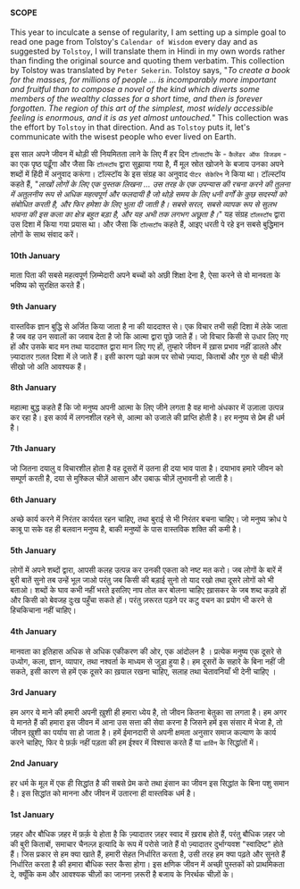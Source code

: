 #### SCOPE
This year to inculcate a sense of regularity, I am setting up a simple goal to read one page from Tolstoy's `Calendar of Wisdom` every day and as suggested by `Tolstoy`, I will translate them in Hindi in my own words rather than finding the original source and quoting them verbatim. This collection by Tolstoy was translated by `Peter Sekerin`. Tolstoy says, "*To create a book for the masses, for millions of people ... is incomparably more important and fruitful than to compose a novel of the kind which diverts some members of the wealthy classes for a short time, and then is forever forgotten. The region of this art of the simplest, most widely accessible feeling is enormous, and it is as yet almost untouched.*" This collection was the effort by `Tolstoy` in that direction. And as `Tolstoy` puts it, let's communicate with the wisest people who ever lived on Earth. 

इस साल अपने जीवन में थोड़ी सी नियमितता लाने के लिए मैं हर दिन `टॉल्सटॉय` के - `कैलेंडर ऑफ विजडम` - का एक पृष्ठ पढ़ूँगा और जैसा कि `टॉल्स्टॉय` द्वारा सुझाया गया है, मैं मूल स्रोत खोजने के बजाय उनका अपने शब्दों में हिंदी में अनुवाद करूंगा। टॉल्स्टॉय के इस संग्रह का अनुवाद `पीटर सेकेरिन` ने किया था। टॉल्स्टॉय कहते हैं, "*लाखों लोगों के लिए एक पुस्तक लिखना  ... उस तरह के एक उपन्यास की रचना करने की तुलना में अतुलनीय रूप से अधिक महत्वपूर्ण और फलदायी है जो थोड़े समय के लिए धनी वर्गों के कुछ सदस्यों को संबोधित करती है, और फिर हमेशा के लिए भुला दी जाती है। सबसे सरल, सबसे व्यापक रूप से सुलभ भावना की इस कला का क्षेत्र बहुत बड़ा है, और यह अभी तक लगभग अछूता है।*" यह संग्रह `टॉलस्टॉय` द्वारा उस दिशा में किया गया प्रयास था। और जैसा कि `टॉल्सटॉय` कहते हैं, आइए धरती पे रहे इन सबसे बुद्धिमान लोगों के साथ संवाद करें। 
#### 10th January
माता पिता की सबसे महत्वपूर्ण ज़िम्मेदारी अपने बच्चों को अछी शिक्षा देना है, ऐसा करने से वो मानवता के भविष्य को सुरक्षित करते हैं।
#### 9th January
वास्तविक ज्ञान बुद्धि से अर्जित किया जाता है ना की याददाश्त से। एक विचार तभी सही दिशा में लेके जाता है जब वह उन सवालों का जवाब देता है जो कि आत्मा द्वारा पूछे जाते हैं। जो विचार किसी से उधार लिए गए हों और उसके बाद मन तथा याददाश्त द्वारा मान लिए गए हों, तुम्हारे जीवन में ख़ास प्रभाव नहीं डालते और ज़्यादातर ग़लत दिशा में ले जाते हैं। इसी कारण पढ़ो काम पर सोचो ज़्यादा, किताबों और गुरु से वही चीज़ें सीखो जो अति आवश्यक हैं।   
#### 8th January
महात्मा बुद्ध कहते हैं कि जो मनुष्य अपनी आत्मा के लिए जीने लगता है वह मानो अंधकार में उज़ाला उत्पन्न कर रहा है। इस कार्य में लगनशील रहने से, आत्मा को उजाले की प्राप्ति होती है। हर मनुष्य से प्रेम ही धर्म है।
#### 7th January
जो जितना दयालु व विचारशील होता है वह दूसरों में उतना ही दया भाव पाता है। दयाभाव हमारे जीवन को सम्पूर्ण करती है, दया से मुश्किल चीज़ें आसान और उबाऊ चीज़ें लुभावनी हो जाती है।
#### 6th January
अच्छे कार्य करने में निरंतर कार्यरत रहन चाहिए, तथा बुराई से भी निरंतर बचना चाहिए। जो मनुष्य क्रोध पे काबू पा सके वह ही बलवान मनुष्य है, बाकी मनुष्यों के पास वास्तविक शक्ति की कमी है। 
#### 5th January
लोगों में अपने शब्दों द्वारा, आपसी कलह उत्पन्न कर उनकी एकता को नष्ट मत करो। जब लोगों के बारें में बुरी बातें सुनो तब उन्हें भूल जाओ परंतु जब किसी की बड़ाई सुनो तो याद रखो तथा दूसरे लोगों को भी बताओ। शब्दों के घाव कभी नहीं भरते इसलिए नाप तोल कर बोलना चाहिए ख़ासकर के जब शब्द कड़वे हों और किसी को बेवजह दुःख पहुँचा सकते हों। परंतु ज़रूरत पड़ने पर कटु वचन का प्रयोग भी करने से हिचकिचाना नहीं चाहिए।  
#### 4th January
मानवता का इतिहास अधिक से अधिक एकीकरण की ओर, एक आंदोलन है । प्रत्येक मनुष्य एक दूसरे से उध्योग, कला, ज्ञान, व्यापार, तथा नश्वर्ता के माध्यम से जुड़ा हुया है। हम  दूसरों के सहारे के बिना नहीं जी सकते, इसी कारण से हमें एक दूसरे का ख़याल रखना चाहिए, सलाह तथा चेतावनियाँ भी देनी चाहिए ।
#### 3rd January
हम अगर ये माने की हमारी अपनी ख़ुशी ही हमारा ध्येय है, तो जीवन कितना बेतुका सा लगता है। हम अगर ये मानते हैं की हमारा इस जीवन में आना उस सत्ता की सेवा करना है जिसने हमें इस संसार में भेजा है, तो जीवन ख़ुशी का पर्याय सा हो जाता है। हमें ईमानदारी से अपनी क्षमता अनुसार समाज कल्याण के कार्य करने चाहिए, फिर ये फ़र्क़ नहीं पड़ता की हम ईश्वर में विश्वास करते हैं या `डार्विन` के सिद्धांतों में।
#### 2nd January
हर धर्म के मूल में एक ही सिद्धांत है की सबसे प्रेम करो तथा इंसान का जीवन इस सिद्धांत के बिना पशु समान है। इस सिद्धांत को मानना और जीवन में उतारना ही वास्तविक धर्म है।
#### 1st January
ज़हर और बौधिक ज़हर में फ़र्क़ ये होता है कि ज़्यादातर ज़हर स्वाद में ख़राब होते हैं, परंतु बौधिक ज़हर जो की बुरी किताबों, समाचार चैनल्ज़ इत्यादि के रूप में परोसे जाते हैं वो ज़्यादातर दुर्भाग्यवश "स्वादिष्ट" होते हैं। जिस प्रकार से हम क्या खाते हैं, हमारी सेहत निर्धारित करता है, उसी तरह हम क्या पढ़ते और सुनते हैं निर्धारित करता है की हमारा बौधिक स्तर कैसा होगा। इस क्षणिक जीवन में अच्छी पुस्तकों को प्राथमिकता दे, क्यूँकि कम और आवश्यक चीज़ों का जानना ज़रूरी है बजाय के निरर्थक चीज़ों के।